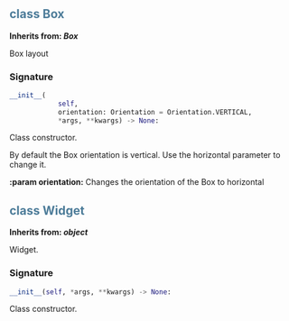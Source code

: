 #  

## <h2 style="color: #4d7c99;">class Box</h2>


**Inherits from: _Box_**

Box layout


### Signature

```python
__init__(
            self,
            orientation: Orientation = Orientation.VERTICAL,
            *args, **kwargs) -> None:
```

Class constructor.

  By default the Box orientation is vertical. Use the horizontal 
  parameter to change it.

  
**:param orientation:** Changes the orientation of the Box to horizontal
  


## <h2 style="color: #4d7c99;">class Widget</h2>


**Inherits from: _object_**

Widget.


### Signature

```python
__init__(self, *args, **kwargs) -> None:
```

Class constructor.
